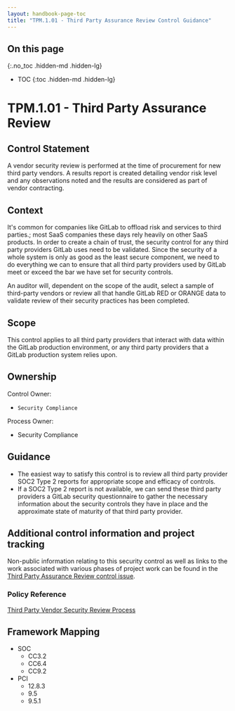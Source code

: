 ```yaml
---
layout: handbook-page-toc
title: "TPM.1.01 - Third Party Assurance Review Control Guidance"
---
```


## On this page
{:.no_toc .hidden-md .hidden-lg}

- TOC
{:toc .hidden-md .hidden-lg}

# TPM.1.01 - Third Party Assurance Review

## Control Statement

A vendor security review is performed at the time of procurement for new third party vendors. A results report is created detailing vendor risk level and any observations noted and the results are considered as part of vendor contracting.

## Context

It's common for companies like GitLab to offload risk and services to third parties.; most SaaS companies these days rely heavily on other SaaS products. In order to create a chain of trust, the security control for any third party providers GitLab uses need to be validated. Since the security of a whole system is only as good as the least secure component, we need to do everything we can to ensure that all third party providers used by GitLab meet or exceed the bar we have set for security controls.

An auditor will, dependent on the scope of the audit, select a sample of third-party vendors or review all that handle GitLab RED or ORANGE data to validate review of their security practices has been completed.

## Scope

This control applies to all third party providers that interact with data within the GitLab production environment, or any third party providers that a GitLab production system relies upon.

## Ownership

Control Owner:

* `Security Compliance`

Process Owner:

* Security Compliance

##  Guidance

* The easiest way to satisfy this control is to review all third party provider SOC2 Type 2 reports for appropriate scope and efficacy of controls.
* If a SOC2 Type 2 report is not available, we can send these third party providers a GitLab security questionnaire to gather the necessary information about the security controls they have in place and the approximate state of maturity of that third party provider.

## Additional control information and project tracking

Non-public information relating to this security control as well as links to the work associated with various phases of project work can be found in the [Third Party Assurance Review control issue](https://gitlab.com/gitlab-com/gl-security/security-assurance/sec-compliance/compliance/issues/922).

### Policy Reference

[Third Party Vendor Security Review Process](/handbook/engineering/security/security-assurance/security-compliance/third-party-vendor-security-review.html)

## Framework Mapping


* SOC
  * CC3.2
  * CC6.4
  * CC9.2
* PCI
  * 12.8.3
  * 9.5
  * 9.5.1
